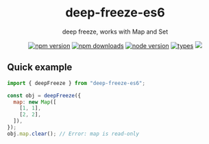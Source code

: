 <h1 align="center">
  deep-freeze-es6
</h1>

<p align="center">
  deep freeze, works with Map and Set
</p>

<p align="center">
  <a href="https://npmjs.org/package/deep-freeze-es6"><img src="https://img.shields.io/npm/v/deep-freeze-es6.svg?style=flat-square" alt="npm version"></a>
  <a href="https://npmjs.org/package/deep-freeze-es6"><img src="https://img.shields.io/npm/dw/deep-freeze-es6.svg?style=flat-square" alt="npm downloads"></a>
  <a href="https://npmjs.org/package/deep-freeze-es6"><img src="https://img.shields.io/node/v/deep-freeze-es6.svg?style=flat-square" alt="node version"></a>
  <a href="https://npmjs.org/package/deep-freeze-es6"><img src="https://img.shields.io/npm/types/deep-freeze-es6.svg?style=flat-square" alt="types"></a>
  <a href="https://codecov.io/gh/christophehurpeau/deep-freeze-es6"><img src="https://img.shields.io/codecov/c/github/christophehurpeau/deep-freeze-es6/master.svg?style=flat-square"></a>
</p>

## Quick example

```js
import { deepFreeze } from "deep-freeze-es6";

const obj = deepFreeze({
  map: new Map([
    [1, 1],
    [2, 2],
  ]),
});
obj.map.clear(); // Error: map is read-only
```
